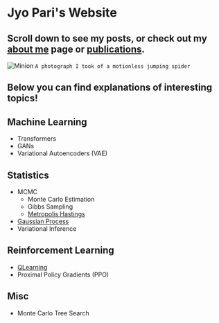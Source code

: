 # Jyo Pari's Website
## Scroll down to see my posts, or check out my [about me](https://jyopari.github.io/aboutMe) page or [publications](https://jyopari.github.io).  
![Minion](https://pbs.twimg.com/media/EbXgy3nX0AASpL2?format=jpg&name=large)
`A photograph I took of a motionless jumping spider`

## Below you can find explanations of interesting topics!

## Machine Learning
+ Transformers
+ GANs
+ Variational Autoencoders (VAE)

## Statistics
+ MCMC
  - Monte Carlo Estimation
  - Gibbs Sampling
  - [Metropolis Hastings](https://jyopari.github.io/MetropolisHastings)
+ [Gaussian Process](https://jyopari.github.io/GaussianProcess)
+ Variational Inference

## Reinforcement Learning
+ [QLearning](https://jyopari.github.io/QLearning)
+ Proximal Policy Gradients (PPO)

## Misc
+ Monte Carlo Tree Search

  
 
